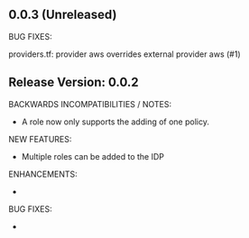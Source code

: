 ## 0.0.3 (Unreleased)

BUG FIXES:

providers.tf: provider aws overrides external provider aws (#1)

## Release Version: 0.0.2

BACKWARDS INCOMPATIBILITIES / NOTES:

* A role now only supports the adding of one policy.

NEW FEATURES:

* Multiple roles can be added to the IDP

ENHANCEMENTS:

*

BUG FIXES:

* 